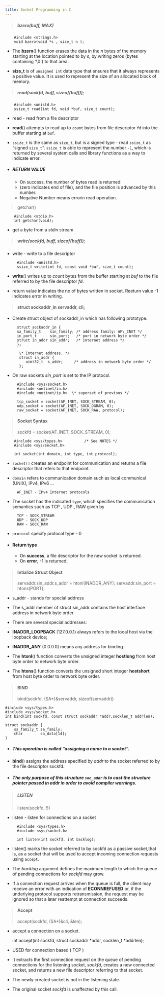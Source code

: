 ```yaml
---
title: Socket Programming in C
---
```


> ##### bzero(buff, MAX)

		#include <strings.h>
   		void bzero(void *s , size_t n );
	
- The **bzero**() function erases the data in the _n_ bytes of the memory starting at the location pointed to by _s_, by writing zeros (bytes containing '\\0') to that area.

- **size_t** is of `unsigned int` data type that ensures that it always represents a positive value. It is used to represent the size of an allocated block of memory.

> ##### read(sockfd, buff, sizeof(buff)); 

		#include <unistd.h>
		ssize_t read(int fd, void *buf, size_t count);

- read - read from a file descriptor
- **read**() attempts to read up to `count` bytes from file descriptor `fd` into the buffer starting at `buf`.
- `ssize_t` is the same as `size_t`, but is a signed type - read `ssize_t` as “signed `size_t`”. `ssize_t` is able to represent the number `-1`, which is returned by several system calls and library functions as a way to indicate error.

- ##### RETURN VALUE  

	- On success, the number of bytes read is returned 
	- (zero indicates end of file), and the file position is advanced by this number.
	- Negative Number means errorin read operation.

> getchar() 

		#include <stdio.h>
		int getchar(void);

- get a byte from a _stdin_ stream

> ##### write(sockfd, buff, sizeof(buff));

- write - write to a file descriptor


		#include <unistd.h>
		ssize_t write(int fd, const void *buf, size_t count);

- **write**() writes up to _count_ bytes from the buffer starting at _buf_ to the file referred to by the file descriptor _fd_.
- return value indicates the no of bytes written in socket. Reeturn value  -1 indicates error in writing. 


> #### struct sockaddr_in servaddr, cli;

- Create struct object of sockaddr_in which has following prototype.

		struct sockaddr_in {
        sa_family_t    sin_family; /* address family: AF\_INET */
        in_port_t      sin_port;   /* port in network byte order */
        struct in_addr sin_addr;   /* internet address */
  		};
		
		 \* Internet address. */
         struct in_addr {
            uint32_t  s_addr;     /* address in network byte order */
         };

- On raw sockets _sin_port_ is set to the IP protocol.

		#include <sys/socket.h>
		#include <netinet/in.h>
		#include <netinet/ip.h>  \* superset of previous */

		tcp_socket = socket(AF_INET, SOCK_STREAM, 0);
		udp_socket = socket(AF_INET, SOCK_DGRAM, 0);
		raw_socket = socket(AF_INET, SOCK_RAW, protocol);

> #### Socket Syntax 
> sockfd = socket(AF_INET, SOCK_STREAM, 0); 
	

		#include <sys/types.h>          /* See NOTES */
		#include <sys/socket.h>
		
		int socket(int domain, int type, int protocol);

- `socket()` creates an endpoint for communication and returns a file descriptor that refers to that endpoint.
- `domain` refers to communication domain such as local communical (UNIX), IPv4, IPv6 ...

		AF_INET - IPv4 Internet protocols

- The socket has the indicated `type`, which specifies the communication semantics such as TCP , UDP , RAW given by
	
		TCP - SOCK_STREAM 
		UDP - SOCK_UDP
		RAW - SOCK_RAW

- `protocol` specify protocol type - 0
- #### Return type 

	- On **success**, a file descriptor for the new socket is returned. 
	- On **error**, -1 is returned,


> #### Intialize Struct Object
> 	servaddr.sin_addr.s_addr = htonl(INADDR_ANY);
	servaddr.sin_port = htons(PORT); 	

- s_addr - stands for special address
- The s_addr member of struct sin_addr contains the host interface address in network byte order.
- There are several special addresses: 
- 	**INADDR_LOOPBACK** (127.0.0.1) always refers to the local host via the loopback device; 
- 	**INADDR_ANY** (0.0.0.0) means any address for binding.

- The **htonl**() function converts the unsigned integer **hostlong** from host byte order to network byte order.

- The **htons**() function converts the unsigned short integer **hostshort** from host byte order to network byte order.

> #### BIND 
> bind(sockfd, (SA*)&servaddr, sizeof(servaddr))
> 

	#include <sys/types.h>         
	#include <sys/socket.h>
	int bind(int sockfd, const struct sockaddr *addr,socklen_t addrlen);
	
	struct sockaddr {
	    sa_family_t sa_family;
	    char        sa_data[14];
	}
		   
- ##### This operation is called “assigning a name to a socket”.
- **bind**() assigns the address specified by _addr_ to the socket referred to by the file descriptor sockfd.
- ##### The only purpose of this structure `soc_addr` is to cast the structure pointer passed in _addr_ in order to avoid compiler warnings.

> ##### LISTEN 
> listen(sockfd, 5)

- listen - listen for connections on a socket
		
		#include <sys/types.h>          
		#include <sys/socket.h>
		
		int listen(int sockfd, int backlog);

- listen() marks the socket referred to by sockfd as a passive socket,that is, as a socket that will be used to accept incoming connection requests using `accept`.
- The _backlog_ argument defines the maximum length to which the queue of pending connections for _sockfd_ may grow.  
- If a connection request arrives when the queue is full, the client may receive an error with an indication of **ECONNREFUSED** or, if the underlying protocol supports retransmission, the request may be ignored so that a later reattempt at connection succeeds.

> #### Accept 
> accept(sockfd, (SA*)&cli, &len);
> 

- accept a connection on a socket.

	int accept(int sockfd, struct sockaddr *addr, socklen_t *addrlen);

- USED for connection based ( TCP ) 
-  It extracts the first connection request on the queue of pending connections for the listening socket, _sockfd_, creates a new connected socket, and returns a new file descriptor referring to that socket. 
-  The newly created socket is not in the listening state.  
-  The original socket _sockfd_ is unaffected by this call. 